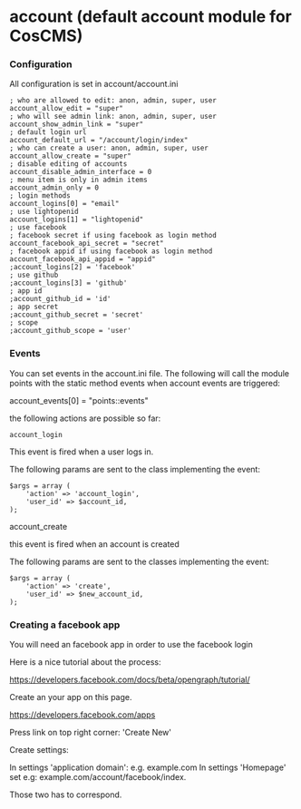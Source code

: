account (default account module for CosCMS)
===========================================

### Configuration

All configuration is set in account/account.ini

    ; who are allowed to edit: anon, admin, super, user
    account_allow_edit = "super"
    ; who will see admin link: anon, admin, super, user
    account_show_admin_link = "super"
    ; default login url
    account_default_url = "/account/login/index"
    ; who can create a user: anon, admin, super, user
    account_allow_create = "super"
    ; disable editing of accounts
    account_disable_admin_interface = 0
    ; menu item is only in admin items
    account_admin_only = 0
    ; login methods
    account_logins[0] = "email"
    ; use lightopenid
    account_logins[1] = "lightopenid"
    ; use facebook
    ; facebook secret if using facebook as login method
    account_facebook_api_secret = "secret"
    ; facebook appid if using facebook as login method
    account_facebook_api_appid = "appid"
    ;account_logins[2] = 'facebook'
    ; use github
    ;account_logins[3] = 'github'
    ; app id
    ;account_github_id = 'id'
    ; app secret
    ;account_github_secret = 'secret'
    ; scope
    ;account_github_scope = 'user'


### Events

You can set events in the account.ini file. The following will call the 
module points with the static method events when account events are triggered: 

account_events[0] = "points::events"

the following actions are possible so far: 

    account_login

This event is fired when a user logs in. 

The following params are sent to the class implementing the event:

    $args = array (
        'action' => 'account_login',
        'user_id' => $account_id,
    );
 
   account_create

this event is fired when an account is created

The following params are sent to the classes implementing the event:

    $args = array (
        'action' => 'create',
        'user_id' => $new_account_id,
    );

### Creating a facebook app 

You will need an facebook app in order to use the facebook login 

Here is a nice tutorial about the process: 

https://developers.facebook.com/docs/beta/opengraph/tutorial/

Create an your app on this page. 

https://developers.facebook.com/apps

Press link on top right corner: 'Create New'

Create settings: 

In settings 'application domain': e.g. example.com
In settings 'Homepage' set e.g: example.com/account/facebook/index. 

Those two has to correspond.  
